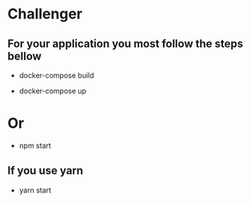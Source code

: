 # Challenger

## For your application you most follow the steps bellow

* docker-compose build

* docker-compose up

# Or

* npm start

## If you use yarn

* yarn start
